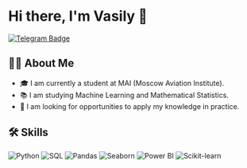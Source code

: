 # Hi there, I'm Vasily 👋
[![Telegram Badge](https://img.shields.io/badge/Telegram-2CA5E0?style=for-the-badge&logo=telegram&logoColor=white)](https://t.me/dissembler09)

## 👨‍🎓 About Me

- 🎓 I am currently a student at MAI (Moscow Aviation Institute).
- 📚 I am studying Machine Learning and Mathematical Statistics.
- 🚀 I am looking for opportunities to apply my knowledge in practice.

## 🛠️ Skills

![Python](https://img.shields.io/badge/Python-3776AB?style=for-the-badge&logo=python&logoColor=white)
![SQL](https://img.shields.io/badge/SQL-00000F?style=for-the-badge&logo=postgresql&logoColor=white)
![Pandas](https://img.shields.io/badge/Pandas-150458?style=for-the-badge&logo=pandas&logoColor=white)
![Seaborn](https://img.shields.io/badge/Seaborn-3776AB?style=for-the-badge&logo=python&logoColor=white)
![Power BI](https://img.shields.io/badge/Power%20BI-F2C811?style=for-the-badge&logo=power-bi&logoColor=white)
![Scikit-learn](https://img.shields.io/badge/Scikit--learn-F7931E?style=for-the-badge&logo=scikit-learn&logoColor=white)
